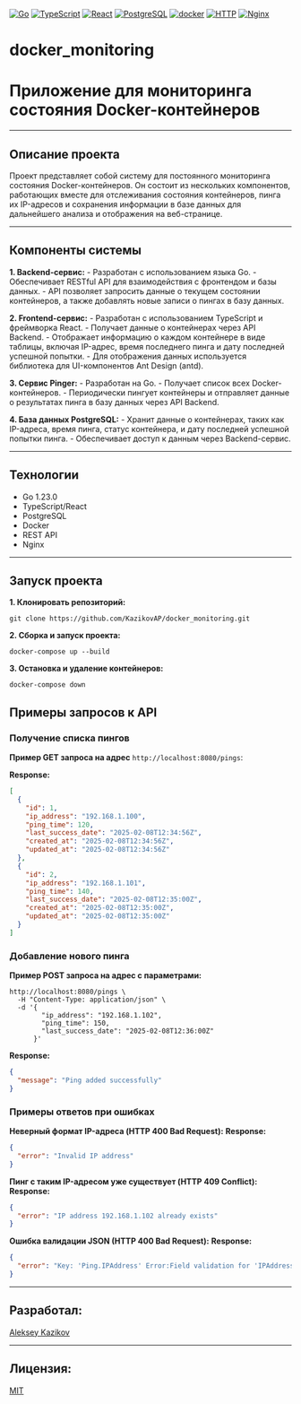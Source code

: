 [![Go](https://img.shields.io/badge/-Go-464646?style=flat-square&logo=Go)](https://go.dev/)
[![TypeScript](https://img.shields.io/badge/-TypeScript-464646?style=flat-square&logo=TypeScript)](https://www.typescriptlang.org/)
[![React](https://img.shields.io/badge/-React-464646?style=flat-square&logo=React)](https://reactjs.org/)
[![PostgreSQL](https://img.shields.io/badge/-PostgreSQL-464646?style=flat-square&logo=PostgreSQL)](https://www.postgresql.org/)
[![docker](https://img.shields.io/badge/-Docker-464646?style=flat-square&logo=docker)](https://www.docker.com/)
[![HTTP](https://img.shields.io/badge/-HTTP-464646?style=flat-square&logo=http)](https://developer.mozilla.org/en-US/docs/Web/HTTP)
[![Nginx](https://img.shields.io/badge/-Nginx-464646?style=flat-square&logo=Nginx)](https://www.nginx.com/)

# docker_monitoring
# Приложение для мониторинга состояния Docker-контейнеров

---
## Описание проекта
Проект представляет собой систему для постоянного мониторинга состояния Docker-контейнеров. Он состоит из нескольких компонентов, работающих вместе для отслеживания состояния контейнеров, пинга их IP-адресов и сохранения информации в базе данных для дальнейшего анализа и отображения на веб-странице.

---
## Компоненты системы
**1. Backend-сервис:**
    - Разработан с использованием языка Go.
    - Обеспечивает RESTful API для взаимодействия с фронтендом и базы данных.
    - API позволяет запросить данные о текущем состоянии контейнеров, а также добавлять новые записи о пингах в базу данных.

**2. Frontend-сервис:**
    - Разработан с использованием TypeScript и фреймворка React.
    - Получает данные о контейнерах через API Backend.
    - Отображает информацию о каждом контейнере в виде таблицы, включая IP-адрес, время последнего пинга и дату последней успешной попытки.
    - Для отображения данных используется библиотека для UI-компонентов Ant Design (antd).

**3. Сервис Pinger:**
    - Разработан на Go.
    - Получает список всех Docker-контейнеров.
    - Периодически пингует контейнеры и отправляет данные о результатах пинга в базу данных через API Backend.

**4. База данных PostgreSQL:**
    - Хранит данные о контейнерах, таких как IP-адреса, время пинга, статус контейнера, и дату последней успешной попытки пинга.
    - Обеспечивает доступ к данным через Backend-сервис.

---
## Технологии
* Go 1.23.0
* TypeScript/React
* PostgreSQL
* Docker
* REST API
* Nginx

---
## Запуск проекта

**1. Клонировать репозиторий:**
```
git clone https://github.com/KazikovAP/docker_monitoring.git
```

**2. Сборка и запуск проекта:**
```
docker-compose up --build
```

**3. Остановка и удаление контейнеров:**
```
docker-compose down
```

## Примеры запросов к API
### Получение списка пингов
**Пример GET запроса на адрес** `http://localhost:8080/pings`:

**Response:**
```JSON
[
  {
    "id": 1,
    "ip_address": "192.168.1.100",
    "ping_time": 120,
    "last_success_date": "2025-02-08T12:34:56Z",
    "created_at": "2025-02-08T12:34:56Z",
    "updated_at": "2025-02-08T12:34:56Z"
  },
  {
    "id": 2,
    "ip_address": "192.168.1.101",
    "ping_time": 140,
    "last_success_date": "2025-02-08T12:35:00Z",
    "created_at": "2025-02-08T12:35:00Z",
    "updated_at": "2025-02-08T12:35:00Z"
  }
]
```

### Добавление нового пинга
**Пример POST запроса на адрес с параметрами:**
```
http://localhost:8080/pings \
  -H "Content-Type: application/json" \
  -d '{
        "ip_address": "192.168.1.102",
        "ping_time": 150,
        "last_success_date": "2025-02-08T12:36:00Z"
      }'
```

**Response:**
```JSON
{
  "message": "Ping added successfully"
}
```

### Примеры ответов при ошибках
**Неверный формат IP-адреса (HTTP 400 Bad Request):**
**Response:**
```JSON
{
  "error": "Invalid IP address"
}
```

**Пинг с таким IP-адресом уже существует (HTTP 409 Conflict):**
**Response:**
```JSON
{
  "error": "IP address 192.168.1.102 already exists"
}
```

**Ошибка валидации JSON (HTTP 400 Bad Request):**
**Response:**
```JSON
{
  "error": "Key: 'Ping.IPAddress' Error:Field validation for 'IPAddress' failed on the 'required' tag"
}
```

---
## Разработал:
[Aleksey Kazikov](https://github.com/KazikovAP)

---
## Лицензия:
[MIT](https://opensource.org/licenses/MIT)

